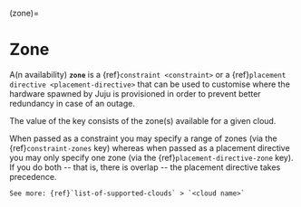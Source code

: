 (zone)=
# Zone

A(n availability) **`zone`** is a  {ref}`constraint <constraint>` or a {ref}`placement directive <placement-directive>` that can be used to customise where the hardware spawned by Juju is provisioned in order to prevent better redundancy in case of an outage.

The value of the key consists of the zone(s) available for a given cloud.

When passed as a constraint you may specify a range of zones (via the {ref}`constraint-zones` key) whereas when passed as a placement directive you may only specify one zone (via the {ref}`placement-directive-zone` key). If you do both -- that is, there is overlap -- the placement directive takes precedence.

```{ibnote}
See more: {ref}`list-of-supported-clouds` > `<cloud name>`
```

<!--MOVING THIS CONTENT TO THE CLOUD SPECIFIC DOCS
Juju supports such zones on Google Compute Engine, VMware vSphere, Amazon’s EC2, OpenStack-based clouds, and [MAAS ](https://docs.ubuntu.com/maas/en/manage-zones).

To evenly distribute an application's units across all available zones in a cloud region, Juju  allocates a new unit to the zone that has the fewest number of units of that application already deployed.

See the {ref}`Supported clouds <list-of-supported-clouds>` page for more details on cloud regions and zones, and other cloud-specific settings.
-->


<!--
One way to select specific availability zones is via a {ref}`constraint <constraint>`. This can be done by running `juju bootstrap`, `juju deploy`, or `juju add-machine` with the `--constraints` option with the `zones` key. Another way is via a {ref}`placement directive <placement-directive>`, by using `juju bootstrap`, `juju deploy`, `juju add-machine` , `juju add-unit` , or  `juju enable-ha` with the `--to` option and the `zone` key. In the case of conflicts, the latter takes precedence.
-->
